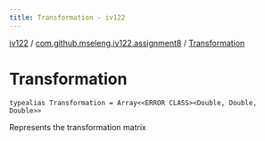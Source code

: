 ```yaml
---
title: Transformation - iv122
---
```


[iv122](../index.md) / [com.github.mseleng.iv122.assignment8](index.md) / [Transformation](.)

# Transformation

`typealias Transformation = Array<<ERROR CLASS><Double, Double, Double>>`

Represents the transformation matrix

